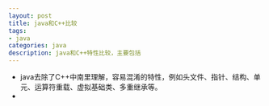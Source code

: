```yaml
---
layout: post
title: java和C++比较
tags:
- java
categories: java
description: java和C++特性比较，主要包括
---
```

* java去除了C++中南里理解，容易混淆的特性，例如头文件、指针、结构、单元、运算符重载、虚拟基础类、多重继承等。
*
